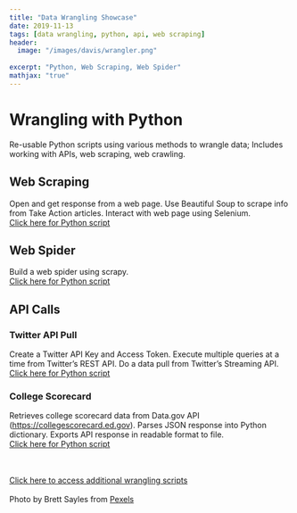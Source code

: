 ```yaml
---
title: "Data Wrangling Showcase"
date: 2019-11-13
tags: [data wrangling, python, api, web scraping]
header:
  image: "/images/davis/wrangler.png"
  
excerpt: "Python, Web Scraping, Web Spider"
mathjax: "true"
---
```


# Wrangling with Python
Re-usable Python scripts using various methods to wrangle data; Includes working with APIs, web scraping, web crawling.

## Web Scraping
Open and get response from a web page.  Use Beautiful Soup to scrape info from Take Action articles.  Interact with web page using Selenium.
<br>
<a href="https://github.com/amodavis/Data_Wrangling/blob/master/Web%20Scraping.py">Click here for Python script</a>

## Web Spider
Build a web spider using scrapy.
<br>
<a href="https://github.com/amodavis/Data_Wrangling/blob/master/Web%20Spider.py">Click here for Python script</a>

## API Calls
### Twitter API Pull
Create a Twitter API Key and Access Token.  Execute multiple queries at a time from Twitter’s REST API.  Do a data pull from Twitter’s Streaming API.
<br>
<a href="https://github.com/amodavis/Data_Wrangling/blob/master/Twitter%20API%20Pull.py">Click here for Python script</a>

### College Scorecard
Retrieves college scorecard data from Data.gov API (https://collegescorecard.ed.gov).  Parses JSON response into Python dictionary.  Exports API response in readable format to file.
<br>
<a href="https://github.com/amodavis/Data_Wrangling/blob/master/Project%20-%20College%20Scorecard%20API.py">Click here for Python script</a>

<br>
<br>
<a href="https://github.com/amodavis/Data_Wrangling">Click here to access additional wrangling scripts</a>

<br>
<br>
Photo by Brett Sayles from 
<a href="https://www.pexels.com/photo/people-riding-on-there-perspective-horse-in-farm-1069731/">Pexels</a>
